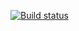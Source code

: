 [![Build status](https://ci.appveyor.com/api/projects/status/axhcni027s2bti5x?svg=true)](https://ci.appveyor.com/project/anastasiyanovaya/selenide)